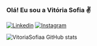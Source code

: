 ### Olá! Eu sou a Vitória Sofia ✌️

[![Linkedin](https://img.shields.io/badge/LinkedIn-0077B5?style=for-the-badge&logo=linkedin&logoColor=white)](https://)
[![Instagram](https://img.shields.io/badge/Instagram-E4405F?style=for-the-badge&logo=instagram&logoColor=white)](https://www.instagram.com/vitoriasofiaa/)

![VitoriaSofiaa GitHub stats](https://github-readme-stats.vercel.app/api?username=VitoriaSofiaa&show_icons=true&theme=radical)
